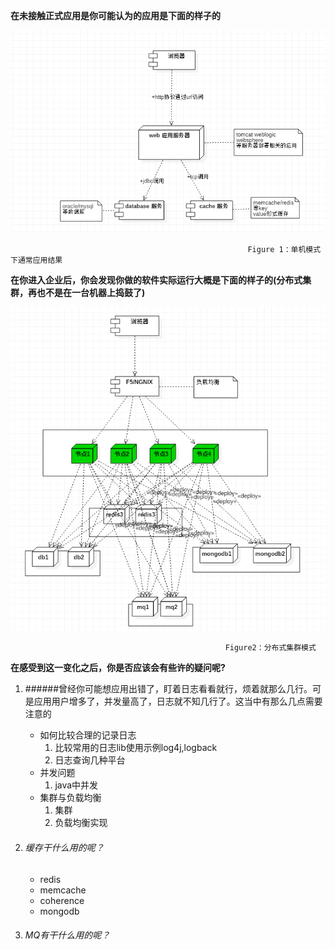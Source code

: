 **在未接触正式应用是你可能认为的应用是下面的样子的**

![](/assets/单机结构.png)

```
                                                     Figure 1：单机模式下通常应用结果
```

**在你进入企业后，你会发现你做的软件实际运行大概是下面的样子的\(分布式集群，再也不是在一台机器上捣鼓了\)**

![](/assets/分布式结构.png)

                                                    Figure2：分布式集群模式

**在感受到这一变化之后，你是否应该会有些许的疑问呢?**


1. ######曾经你可能想应用出错了，盯着日志看看就行，烦着就那么几行。可是应用用户增多了，并发量高了，日志就不知几行了。这当中有那么几点需要注意的

   * 如何比较合理的记录日志
     1) 比较常用的日志lib使用示例log4j,logback
     2) 日志查询几种平台
   * 并发问题
     1) java中并发
   * 集群与负载均衡
     1) 集群
     2) 负载均衡实现	 
2. ###### 缓存干什么用的呢？
   * redis
   * memcache
   * coherence
   * mongodb
   
3. ###### MQ有干什么用的呢？



